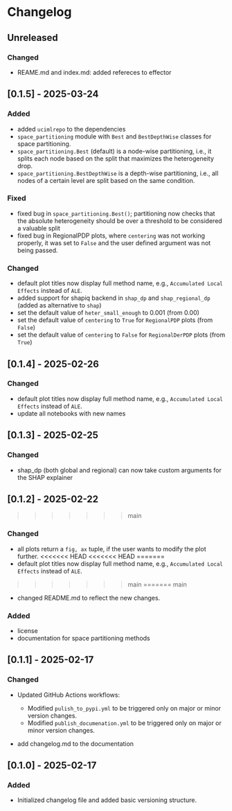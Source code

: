 # Changelog

## Unreleased

### Changed

- REAME.md and index.md: added refereces to effector

## [0.1.5] - 2025-03-24

### Added 

- added `ucimlrepo` to the dependencies
- `space_partitioning` module with `Best` and `BestDepthWise` classes for space partitioning.
- `space_partitioning.Best` (default) is a node-wise partitioning, i.e., it splits each node based on the split that maximizes the heterogeneity drop.
- `space_partitioning.BestDepthWise` is a depth-wise partitioning, i.e., all nodes of a certain level are split based on the same condition.

### Fixed

- fixed bug in `space_partitioning.Best()`; partitioning now checks that the absolute heterogeneity should be over a threshold to be considered a valuable split
- fixed bug in RegionalPDP plots, where `centering` was not working properly, it was set to `False` and the user defined argument was not being passed.

### Changed

- default plot titles now display full method name, e.g., `Accumulated Local Effects` instead of `ALE`.
- added support for shapiq backend in `shap_dp` and `shap_regional_dp` (added as alternative to `shap`)
- set the default value of `heter_small_enough` to 0.001 (from 0.00)
- set the default value of `centering` to `True` for `RegionalPDP` plots (from `False`)
- set the default value of `centering` to `False` for `RegionalDerPDP` plots (from `True`)


## [0.1.4] - 2025-02-26

### Changed

- default plot titles now display full method name, e.g., `Accumulated Local Effects` instead of `ALE`.
- update all notebooks with new names

## [0.1.3] - 2025-02-25

### Changed

- shap_dp (both global and regional) can now take custom arguments for the SHAP explainer

## [0.1.2] - 2025-02-22
>>>>>>> main

### Changed

- all plots return a `fig, ax` tuple, if the user wants to modify the plot further.
<<<<<<< HEAD
<<<<<<< HEAD
=======
- default plot titles now display full method name, e.g., `Accumulated Local Effects` instead of `ALE`.
>>>>>>> main
=======
>>>>>>> main
- changed README.md to reflect the new changes.

### Added 

- license
- documentation for space partitioning methods

## [0.1.1] - 2025-02-17

### Changed

- Updated GitHub Actions workflows:

  - Modified `pulish_to_pypi.yml` to be triggered only on major or minor version changes.
  - Modified `publish_documenation.yml` to be triggered only on major or minor version changes.

- add changelog.md to the documentation

## [0.1.0] - 2025-02-17

### Added

- Initialized changelog file and added basic versioning structure.
